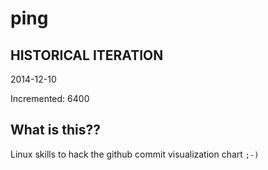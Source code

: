 # ping

## HISTORICAL ITERATION
2014-12-10

Incremented: 6400

## What is this?? 
Linux skills to hack the github commit visualization chart `;-)`
